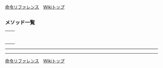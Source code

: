 
[命令リファレンス](./reference)&emsp;[Wikiトップ](./)

<title>命令リファレンス - </title>

## 



### メソッド一覧
|||
|-|-|
|[](#)||
|[](#)||
|[](#)||
|[](#)||
|[](#)||
|[](#)||
|[](#)||

***



***

[命令リファレンス](./reference)&emsp;[Wikiトップ](./)

